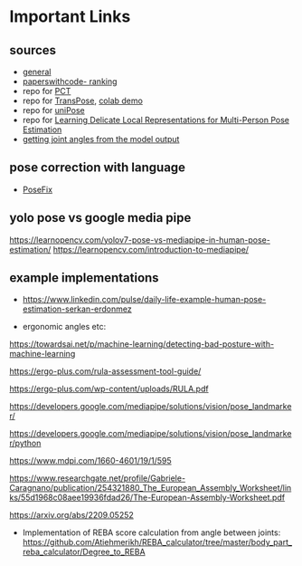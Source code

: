 # Important Links

## sources

- [general](https://fritz.ai/human-pose-estimation/#9ee6)
- [paperswithcode- ranking](https://paperswithcode.com/sota/pose-estimation-on-mpii-human-pose)
- repo for [PCT](https://github.com/gengzigang/pct)
- repo for [TransPose](https://github.com/yangsenius/TransPose), [colab demo](https://colab.research.google.com/drive/1v2LY_rAZXqexPjiePmqgma4aw-qmRek6?usp=sharing)
- repo for [uniPose](https://github.com/bmartacho/UniPose)
- repo for [Learning Delicate Local Representations for Multi-Person Pose Estimation](https://github.com/caiyuanhao1998/RSN/)
- [getting joint angles from the model output](https://temugeb.github.io/python/motion_capture/2021/09/16/joint_rotations.html)

## pose correction with language
- [PoseFix](https://github.com/naver/posescript)
  
## yolo pose vs google media pipe

<https://learnopencv.com/yolov7-pose-vs-mediapipe-in-human-pose-estimation/>
<https://learnopencv.com/introduction-to-mediapipe/>

## example implementations

- <https://www.linkedin.com/pulse/daily-life-example-human-pose-estimation-serkan-erdonmez>

- ergonomic angles etc:

<https://towardsai.net/p/machine-learning/detecting-bad-posture-with-machine-learning>

<https://ergo-plus.com/rula-assessment-tool-guide/>

<https://ergo-plus.com/wp-content/uploads/RULA.pdf>

<https://developers.google.com/mediapipe/solutions/vision/pose_landmarker/>

<https://developers.google.com/mediapipe/solutions/vision/pose_landmarker/python>

<https://www.mdpi.com/1660-4601/19/1/595>

<https://www.researchgate.net/profile/Gabriele-Caragnano/publication/254321880_The_European_Assembly_Worksheet/links/55d1968c08aee19936fdad26/The-European-Assembly-Worksheet.pdf>

<https://arxiv.org/abs/2209.05252>

- Implementation of REBA score calculation from angle between joints:
  <https://github.com/Atiehmerikh/REBA_calculator/tree/master/body_part_reba_calculator/Degree_to_REBA>
